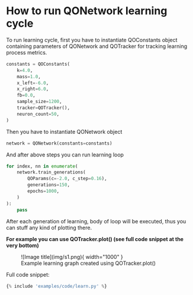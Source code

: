 # How to run QONetwork learning cycle

To run learning cycle, first you have to instantiate QOConstants object
containing parameters of QONetwork and QOTracker for tracking learning process
metrics.

```python
constants = QOConstants(
    k=4.0,
    mass=1.0,
    x_left=-6.0,
    x_right=6.0,
    fb=0.0,
    sample_size=1200,
    tracker=QOTracker(),
    neuron_count=50,
)
```

Then you have to instantiate QONetwork object

```python
network = QONetwork(constants=constants)
```

And after above steps you can run learning loop

```python
for index, nn in enumerate(
    network.train_generations(
        QOParams(c=-2.0, c_step=0.16),
        generations=150,
        epochs=1000,
    )
):
    pass
```

After each generation of learning, body of loop will be executed, thus you can
stuff any kind of plotting there.

**For example you can use QOTracker.plot() (see full code snippet at the very
bottom)**

<figure markdown>
  ![Image title](img/s1.png){ width="1000" }
  <figcaption>Example learning graph created using QOTracker.plot()</figcaption>
</figure>

Full code snippet:

```python
{% include 'examples/code/learn.py' %}
```
